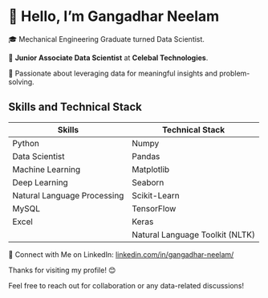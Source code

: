 # 👋 Hello, I’m Gangadhar Neelam

🎓 Mechanical Engineering Graduate turned Data Scientist.

🏢 **Junior Associate Data Scientist** at **Celebal Technologies**.

👀 Passionate about leveraging data for meaningful insights and problem-solving.

## Skills and Technical Stack
| Skills               | Technical Stack                |
| -------------------  | -----------------------------  |
| Python               | Numpy                          |
| Data Scientist       | Pandas                         |
| Machine Learning     | Matplotlib                     |
| Deep Learning        | Seaborn                        |
| Natural Language Processing | Scikit-Learn               |
| MySQL                | TensorFlow                     |
| Excel                | Keras                          |
|                      | Natural Language Toolkit (NLTK)|

🔗 Connect with Me on LinkedIn: [linkedin.com/in/gangadhar-neelam/](https://www.linkedin.com/in/gangadhar-neelam/)

Thanks for visiting my profile! 😊

Feel free to reach out for collaboration or any data-related discussions!
